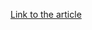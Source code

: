 [Link to the article](https://cybersecuritynews.com/ransomware-gangs-actively-expanding-to-attack-vmware-and-linux-systems/)
